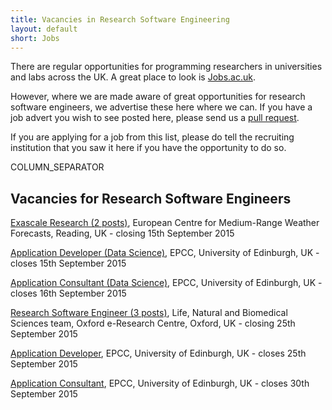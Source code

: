 ```yaml
---
title: Vacancies in Research Software Engineering
layout: default
short: Jobs
---
```


There are regular opportunities for programming researchers in universities and labs across the UK.
A great place to look is [Jobs.ac.uk](http://www.jobs.ac.uk/).

However, where we are made aware of great opportunities for research software engineers, we advertise these here where we can. If you have a job advert you wish to see posted here, please send us a [pull request](https://github.com/UKRSE/UKRSE.github.io).

If you are applying for a job from this list, please do tell the recruiting institution that you saw it here if you have the opportunity to do so.

COLUMN_SEPARATOR

Vacancies for Research Software Engineers
-----------------------

<!---
*There are no vacancies that we know of at present. Please let us know if you have one.*
-->

[Exascale Research (2 posts)](http://www.ecmwf.int/sites/default/files/vacancies/_VNVN15-46_en.pdf), European Centre for Medium-Range Weather Forecasts, Reading, UK - closing 15th September 2015

[Application Developer (Data Science)](http://bit.ly/1K9VL8G), EPCC, University of Edinburgh, UK - closes 15th September 2015

[Application Consultant (Data Science)](http://bit.ly/1NjvxG1), EPCC, University of Edinburgh, UK - closes 16th September 2015

[Research Software Engineer (3 posts)](https://www.recruit.ox.ac.uk/pls/hrisliverecruit/erq_jobspec_version_4.display_form), Life, Natural and Biomedical Sciences team, Oxford e-Research Centre, Oxford, UK - closing 25th September 2015

[Application Developer](http://bit.ly/1UIDkOg), EPCC, University of Edinburgh, UK - closes 25th September 2015

[Application Consultant](http://bit.ly/1UDnqtY), EPCC, University of Edinburgh, UK - closes 30th September 2015
